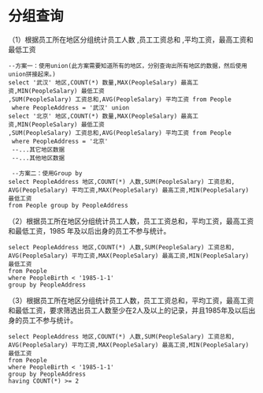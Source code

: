 # 分组查询

（1）根据员工所在地区分组统计员工人数 ,员工工资总和 ,平均工资，最高工资和最低工资

```
--方案一：使用union(此方案需要知道所有的地区，分别查询出所有地区的数据，然后使用union拼接起来。)
select '武汉' 地区,COUNT(*) 数量,MAX(PeopleSalary) 最高工资,MIN(PeopleSalary) 最低工资
,SUM(PeopleSalary) 工资总和,AVG(PeopleSalary) 平均工资 from People
 where PeopleAddress = '武汉' union
select '北京' 地区,COUNT(*) 数量,MAX(PeopleSalary) 最高工资,MIN(PeopleSalary) 最低工资
,SUM(PeopleSalary) 工资总和,AVG(PeopleSalary) 平均工资 from People
 where PeopleAddress = '北京'
 --...其它地区数据
 --...其他地区数据
 
 --方案二：使用Group by
select PeopleAddress 地区,COUNT(*) 人数,SUM(PeopleSalary) 工资总和,
AVG(PeopleSalary) 平均工资,MAX(PeopleSalary) 最高工资,MIN(PeopleSalary) 最低工资 
from People group by PeopleAddress
```

（2）根据员工所在地区分组统计员工人数，员工工资总和，平均工资，最高工资和最低工资，1985 年及以后出身的员工不参与统计。

```
select PeopleAddress 地区,COUNT(*) 人数,SUM(PeopleSalary) 工资总和,
AVG(PeopleSalary) 平均工资,MAX(PeopleSalary) 最高工资,MIN(PeopleSalary) 最低工资 
from People
where PeopleBirth < '1985-1-1'
group by PeopleAddress
```

（3）根据员工所在地区分组统计员工人数，员工工资总和，平均工资，最高工资和最低工资，要求筛选出员工人数至少在2人及以上的记录，并且1985年及以后出身的员工不参与统计。

```
select PeopleAddress 地区,COUNT(*) 人数,SUM(PeopleSalary) 工资总和,
AVG(PeopleSalary) 平均工资,MAX(PeopleSalary) 最高工资,MIN(PeopleSalary) 最低工资 
from People 
where PeopleBirth < '1985-1-1'
group by PeopleAddress
having COUNT(*) >= 2
```

